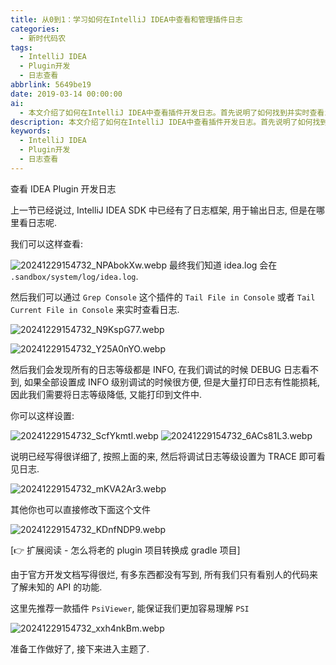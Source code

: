 ```yaml
---
title: 从0到1：学习如何在IntelliJ IDEA中查看和管理插件日志
categories:
  - 新时代码农
tags:
  - IntelliJ IDEA
  - Plugin开发
  - 日志查看
abbrlink: 5649be19
date: 2019-03-14 00:00:00
ai:
  - 本文介绍了如何在IntelliJ IDEA中查看插件开发日志。首先说明了如何找到并实时查看idea.log文件，然后提到了默认的日志级别为INFO，调试时可能需要降低日志等级以减少性能损耗。最后推荐了一款名为PsiViewer的插件来帮助理解PSI，并强调了解读官方文档的重要性。
description: 本文介绍了如何在IntelliJ IDEA中查看插件开发日志。首先说明了如何找到并实时查看idea.log文件，然后提到了默认的日志级别为INFO，调试时可能需要降低日志等级以减少性能损耗。最后推荐了一款名为PsiViewer的插件来帮助理解PSI，并强调了解读官方文档的重要性。
keywords:
  - IntelliJ IDEA
  - Plugin开发
  - 日志查看
---
```


查看 IDEA Plugin 开发日志

上一节已经说过, IntelliJ IDEA SDK 中已经有了日志框架, 用于输出日志, 但是在哪里看日志呢.

我们可以这样查看:

![20241229154732_NPAbokXw.webp](https://cdn.dong4j.site/source/image/20241229154732_NPAbokXw.webp)
最终我们知道 idea.log 会在 `.sandbox/system/log/idea.log`.

然后我们可以通过 `Grep Console` 这个插件的 `Tail File in Console` 或者 `Tail Current File in Console` 来实时查看日志.

![20241229154732_N9KspG77.webp](https://cdn.dong4j.site/source/image/20241229154732_N9KspG77.webp)

![20241229154732_Y25A0nYO.webp](https://cdn.dong4j.site/source/image/20241229154732_Y25A0nYO.webp)

然后我们会发现所有的日志等级都是 INFO, 在我们调试的时候 DEBUG 日志看不到, 如果全部设置成 INFO 级别调试的时候很方便, 但是大量打印日志有性能损耗,
因此我们需要将日志等级降低, 又能打印到文件中.

你可以这样设置:

![20241229154732_ScfYkmtI.webp](https://cdn.dong4j.site/source/image/20241229154732_ScfYkmtI.webp)
![20241229154732_6ACs81L3.webp](https://cdn.dong4j.site/source/image/20241229154732_6ACs81L3.webp)

说明已经写得很详细了, 按照上面的来, 然后将调试日志等级设置为 TRACE 即可看见日志.

![20241229154732_mKVA2Ar3.webp](https://cdn.dong4j.site/source/image/20241229154732_mKVA2Ar3.webp)

其他你也可以直接修改下面这个文件

![20241229154732_KDnfNDP9.webp](https://cdn.dong4j.site/source/image/20241229154732_KDnfNDP9.webp)

[👉 扩展阅读 - 怎么将老的 plugin 项目转换成 gradle 项目]

由于官方开发文档写得很烂, 有多东西都没有写到, 所有我们只有看别人的代码来了解未知的 API 的功能.

这里先推荐一款插件 `PsiViewer`, 能保证我们更加容易理解 `PSI`

![20241229154732_xxh4nkBm.webp](https://cdn.dong4j.site/source/image/20241229154732_xxh4nkBm.webp)

准备工作做好了, 接下来进入主题了.

